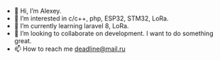 - 👋 Hi, I’m Alexey.
- 👀 I’m interested in c/c++, php, ESP32, STM32, LoRa.
- 🌱 I’m currently learning laravel 8, LoRa.
- 💞️ I’m looking to collaborate on development. I want to do something great.
- 📫 How to reach me deadline@mail.ru

<!---
alexeyterekhov7/alexeyterekhov7 is a ✨ special ✨ repository because its `README.md` (this file) appears on your GitHub profile.
You can click the Preview link to take a look at your changes.
--->
